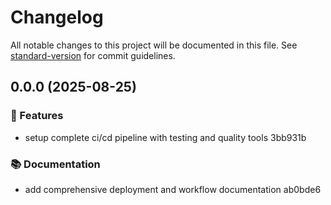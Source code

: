 # Changelog

All notable changes to this project will be documented in this file. See [standard-version](https://github.com/conventional-changelog/standard-version) for commit guidelines.

## 0.0.0 (2025-08-25)


### 🚀 Features

* setup complete ci/cd pipeline with testing and quality tools 3bb931b


### 📚 Documentation

* add comprehensive deployment and workflow documentation ab0bde6
